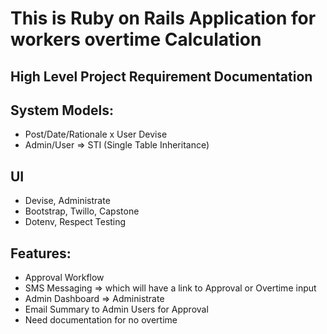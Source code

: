 # This is Ruby on Rails Application for workers overtime Calculation


## High Level Project Requirement Documentation

## System Models:
- Post/Date/Rationale
x User Devise
- Admin/User => STI (Single Table Inheritance)


## UI
- Devise, Administrate
- Bootstrap, Twillo, Capstone
- Dotenv, Respect Testing


## Features:
- Approval Workflow
- SMS Messaging => which will have a link to Approval or Overtime input
- Admin Dashboard => Administrate
- Email Summary to Admin Users for Approval
- Need documentation for no overtime


